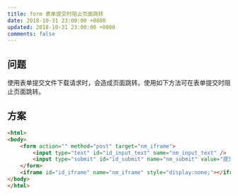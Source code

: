 ```yaml
---
title: form 表单提交时阻止页面跳转
date: 2018-10-31 23:00:00 +0800
updated: 2018-10-31 23:00:00 +0800
comments: false
---
```

## 问题
使用表单提交文件下载请求时，会造成页面跳转。使用如下方法可在表单提交时阻止页面跳转。
## 方案
```html
<html>
<body>
	<form action="" method="post" target="nm_iframe">
		<input type="text" id="id_input_text" name="nm_input_text" />
		<input type="submit" id="id_submit" name="nm_submit" value="提交" />
	</form>
	<iframe id="id_iframe" name="nm_iframe" style="display:none;"></iframe>
</body>
</html>
```
